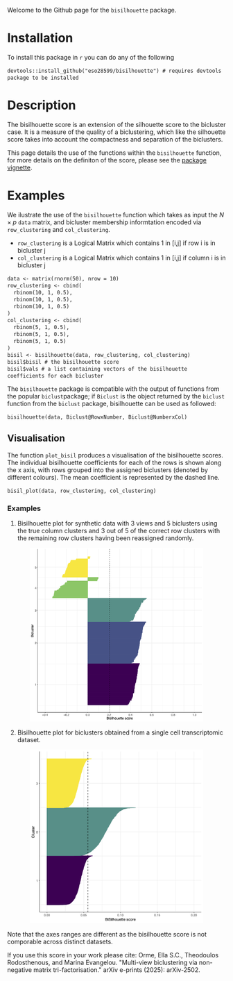 Welcome to the Github page for the `bisilhouette` package.

# Installation 
To install this package in `r` you can do any of the following
```{r}
devtools::install_github("eso28599/bisilhouette") # requires devtools package to be installed
```

# Description 
The bisilhouette score is an extension of the silhouette score to the bicluster case. It is a measure of the quality of a biclustering, which like the silhouette score takes into account the compactness and separation of the biclusters.

This page details the use of the functions within the `bisilhouette` function, for more details on the definiton of the score, please see the [package vignette](vignettes/res.Rmd).

# Examples 
We ilustrate the use of the `bisilhouette` function which takes as input the $N\times p$ `data` matrix, and bicluster membership informtation encoded via `row_clustering` and `col_clustering`.  

* `row_clustering`  is a Logical Matrix which contains 1 in [i,j] if row i is in bicluster j
* `col_clustering`  is a Logical Matrix which contains 1 in [i,j] if column i is in bicluster j

```{r}
data <- matrix(rnorm(50), nrow = 10)
row_clustering <- cbind(
  rbinom(10, 1, 0.5),
  rbinom(10, 1, 0.5),
  rbinom(10, 1, 0.5)
)
col_clustering <- cbind(
  rbinom(5, 1, 0.5),
  rbinom(5, 1, 0.5),
  rbinom(5, 1, 0.5)
)
bisil <- bisilhouette(data, row_clustering, col_clustering)
bisil$bisil # the bisilhouette score
bisil$vals # a list containing vectors of the bisilhouette coefficients for each bicluster 
```

The `bisilhouette` package is compatible with the output of functions from the popular `biclust`package; if `Biclust` is the object returned by the `biclust` function from the `biclust` package, bisilhouette can be used as followed:
```{r}
bisilhouette(data, Biclust@RowxNumber, Biclust@NumberxCol)
```

## Visualisation
The function `plot_bisil` produces a visualisation of the bisilhouette scores.  The individual bisilhouette coefficients for each of the rows is shown along the x axis, with rows grouped into the assigned biclusters (denoted by different colours). The mean coefficient is represented by the dashed line. 
```{r}
bisil_plot(data, row_clustering, col_clustering)
```

### Examples
1. Bisilhouette plot for synthetic data with 3 views and 5 biclusters using the true column clusters and 3 out of 5 of the correct row clusters with the remaining row clusters having been reassigned randomly.  

<p align="center">
  <img src="vignettes/shuffled_bisil_plot.png" width="400"/>
</p>

2. Bisilhouette plot for biclusters obtained from a single cell transcriptomic dataset. 

<p align="center">
  <img src="vignettes/sc_bisil_plot.png" width="400"/>
</p>


Note that the axes ranges are different as the bisilhouette score is not comporable across distinct datasets.

If you use this score in your work please cite: Orme, Ella S.C., Theodoulos Rodosthenous, and Marina Evangelou. "Multi-view biclustering via non-negative matrix tri-factorisation." arXiv e-prints (2025): arXiv-2502.
